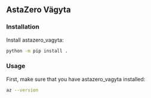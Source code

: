 ## AstaZero Vägyta

### Installation

Install astazero_vagyta:
```bash
python -m pip install .
```

### Usage 

First, make sure that you have astazero_vagyta installed:
```bash
az --version
```